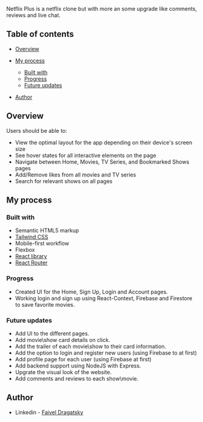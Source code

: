 Netflix Plus is a netflix clone but with more an some upgrade like comments, reviews and live chat.


## Table of contents
- [Overview](#Overview)
- [My process](#my-process)
  - [Built with](#built-with)
  - [Progress](#progress)
  - [Future updates](#future-updates)

- [Author](#author)

## Overview

Users should be able to:

- View the optimal layout for the app depending on their device's screen size
- See hover states for all interactive elements on the page
- Navigate between Home, Movies, TV Series, and Bookmarked Shows pages
- Add/Remove likes from all movies and TV series
- Search for relevant shows on all pages

## My process

### Built with

- Semantic HTML5 markup
- [Tailwind CSS](https://tailwindcss.com/)
- Mobile-first workflow
- Flexbox
- [React library](https://reactjs.org/)
- [React Router](https://reactrouter.com/en/main)

### Progress
- Created UI for the Home, Sign Up, Login and Account pages.
- Working login and sign up using React-Context, Firebase and Firestore to save favorite movies.

### Future updates
- Add UI to the different pages.
- Add movie\show card details on click.
- Add the trailer of each movie\show to their card information.
- Add the option to login and register new users (using Firebase to at first)
- Add profile page for each user (using Firebase at first)
- Add backend support using NodeJS with Express.
- Upgrate the visual look of the website.
- Add comments and reviews to each show\movie.

## Author

- Linkedin - [Faivel Dragatsky](https://www.linkedin.com/in/faivel/)
